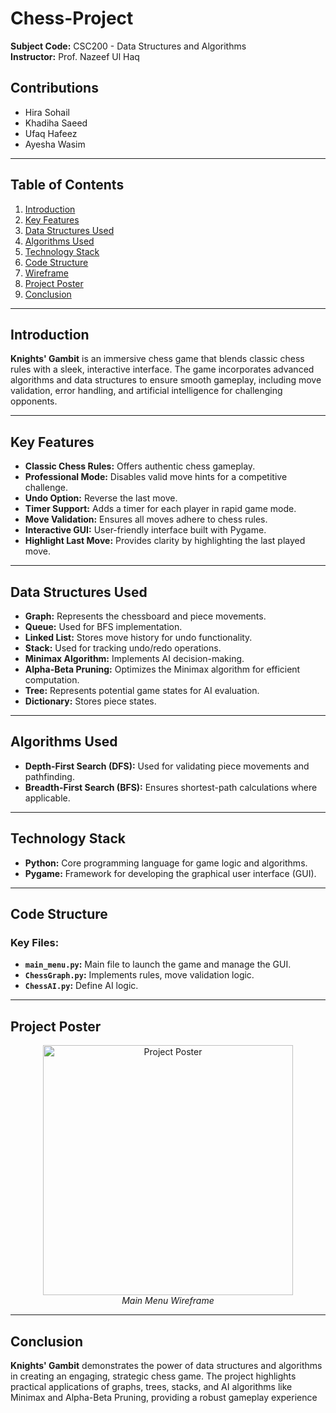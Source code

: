 # Chess-Project
**Subject Code:** CSC200 - Data Structures and Algorithms  
**Instructor:** Prof. Nazeef Ul Haq  

## Contributions  
- Hira Sohail 
- Khadiha Saeed 
- Ufaq Hafeez
- Ayesha Wasim  

---

## Table of Contents  
1. [Introduction](#introduction)  
2. [Key Features](#key-features)  
3. [Data Structures Used](#data-structures-used)  
4. [Algorithms Used](#algorithms-used)  
5. [Technology Stack](#technology-stack)  
6. [Code Structure](#code-structure)     
7. [Wireframe](#wireframe)
8. [Project Poster](#project)  
9. [Conclusion](#conclusion)  

---

## Introduction  
**Knights' Gambit** is an immersive chess game that blends classic chess rules with a sleek, interactive interface. The game incorporates advanced algorithms and data structures to ensure smooth gameplay, including move validation, error handling, and artificial intelligence for challenging opponents.  

---

## Key Features  
- **Classic Chess Rules:** Offers authentic chess gameplay.  
- **Professional Mode:** Disables valid move hints for a competitive challenge.  
- **Undo Option:** Reverse the last move.  
- **Timer Support:** Adds a timer for each player in rapid game mode.  
- **Move Validation:** Ensures all moves adhere to chess rules.  
- **Interactive GUI:** User-friendly interface built with Pygame.  
- **Highlight Last Move:** Provides clarity by highlighting the last played move.  

---

## Data Structures Used  
- **Graph:** Represents the chessboard and piece movements.  
- **Queue:** Used for BFS implementation. 
- **Linked List:** Stores move history for undo functionality.  
- **Stack:** Used for tracking undo/redo operations.  
- **Minimax Algorithm:** Implements AI decision-making.  
- **Alpha-Beta Pruning:** Optimizes the Minimax algorithm for efficient computation.  
- **Tree:** Represents potential game states for AI evaluation.  
- **Dictionary:** Stores piece states.  

---

## Algorithms Used  
- **Depth-First Search (DFS):** Used for validating piece movements and pathfinding.  
- **Breadth-First Search (BFS):** Ensures shortest-path calculations where applicable.  

---

## Technology Stack  
- **Python:** Core programming language for game logic and algorithms.  
- **Pygame:** Framework for developing the graphical user interface (GUI).  

---

## Code Structure  
### Key Files:  
- **`main_menu.py`:** Main file to launch the game and manage the GUI.  
- **`ChessGraph.py`:** Implements rules, move validation logic.  
- **`ChessAI.py`:** Define AI logic.  

---


## Project Poster  
  
<p align="center">
  <img src="file:///C:\Users\My PC 2\Downloads\project_poster.jpg" alt="Project Poster" width="400">
  <br>
  <i>Main Menu Wireframe</i>
</p>


 

---

## Conclusion
**Knights' Gambit** demonstrates the power of data structures and algorithms in creating an engaging, strategic chess game. The project highlights practical applications of graphs, trees, stacks, and AI algorithms like Minimax and Alpha-Beta Pruning, providing a robust gameplay experience

